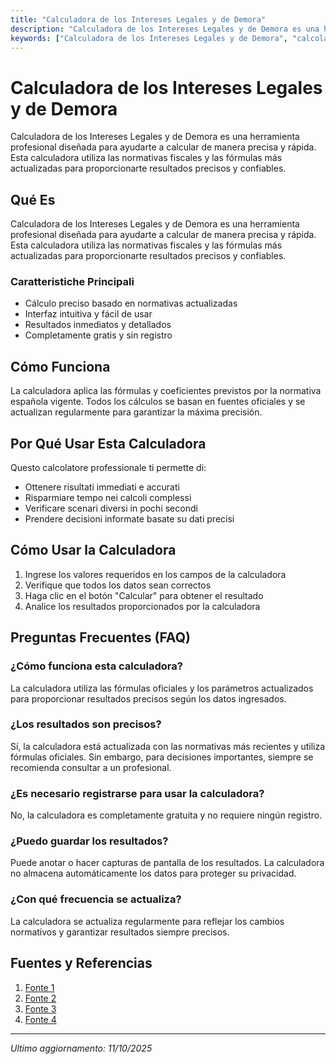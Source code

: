 ```yaml
---
title: "Calculadora de los Intereses Legales y de Demora"
description: "Calculadora de los Intereses Legales y de Demora es una herramienta profesional diseñada para ayudarte a calcular de manera precisa y rápida. Esta calculadora utiliza las normativas fiscales y las fórmulas más actualizadas para proporcionarte resultados precisos y confiables."
keywords: ["Calculadora de los Intereses Legales y de Demora", "calcolatore", "calcolo online"]
---
```


# Calculadora de los Intereses Legales y de Demora

Calculadora de los Intereses Legales y de Demora es una herramienta profesional diseñada para ayudarte a calcular de manera precisa y rápida. Esta calculadora utiliza las normativas fiscales y las fórmulas más actualizadas para proporcionarte resultados precisos y confiables.

## Qué Es

Calculadora de los Intereses Legales y de Demora es una herramienta profesional diseñada para ayudarte a calcular de manera precisa y rápida. Esta calculadora utiliza las normativas fiscales y las fórmulas más actualizadas para proporcionarte resultados precisos y confiables.

### Caratteristiche Principali

- Cálculo preciso basado en normativas actualizadas
- Interfaz intuitiva y fácil de usar
- Resultados inmediatos y detallados
- Completamente gratis y sin registro

## Cómo Funciona

La calculadora aplica las fórmulas y coeficientes previstos por la normativa española vigente. Todos los cálculos se basan en fuentes oficiales y se actualizan regularmente para garantizar la máxima precisión.

## Por Qué Usar Esta Calculadora

Questo calcolatore professionale ti permette di:

- Ottenere risultati immediati e accurati
- Risparmiare tempo nei calcoli complessi
- Verificare scenari diversi in pochi secondi
- Prendere decisioni informate basate su dati precisi

## Cómo Usar la Calculadora

1. Ingrese los valores requeridos en los campos de la calculadora
2. Verifique que todos los datos sean correctos
3. Haga clic en el botón "Calcular" para obtener el resultado
4. Analice los resultados proporcionados por la calculadora

## Preguntas Frecuentes (FAQ)

### ¿Cómo funciona esta calculadora?

La calculadora utiliza las fórmulas oficiales y los parámetros actualizados para proporcionar resultados precisos según los datos ingresados.

### ¿Los resultados son precisos?

Sí, la calculadora está actualizada con las normativas más recientes y utiliza fórmulas oficiales. Sin embargo, para decisiones importantes, siempre se recomienda consultar a un profesional.

### ¿Es necesario registrarse para usar la calculadora?

No, la calculadora es completamente gratuita y no requiere ningún registro.

### ¿Puedo guardar los resultados?

Puede anotar o hacer capturas de pantalla de los resultados. La calculadora no almacena automáticamente los datos para proteger su privacidad.

### ¿Con qué frecuencia se actualiza?

La calculadora se actualiza regularmente para reflejar los cambios normativos y garantizar resultados siempre precisos.

## Fuentes y Referencias

1. [Fonte 1](https://calculadoraslegales.aranzadilaley.es/Intereses/CalcIntereses.aspx?params=H4sIAAAAAAAEACstTi2ydXYOcnRz8zeKiFQrSCwuLrf1j_B2NbUAAEA481scAAAAWKE)
2. [Fonte 2](https://sede.agenciatributaria.gob.es/Sede/informacion-institucional/sobre-agencia-tributaria/Calculadora_de_intereses_de_deudas_y_aplazamientos.html)
3. [Fonte 3](https://accigest.com/calculadora-de-intereses-judiciales/?srsltid=AfmBOoqLLm3aowmeQVX7lpZQLxLUMPFXVrE2vwWUWB67wlUDN9TGZf6b)
4. [Fonte 4](https://www.agenciacantabratributaria.es/utilidades/simulador-de-calculo-de-intereses)

---

*Ultimo aggiornamento: 11/10/2025*
